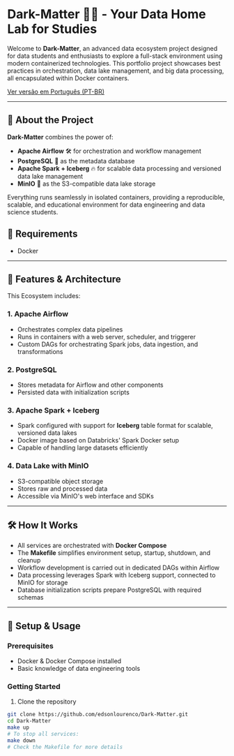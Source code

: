 # Dark-Matter 🚀🌌 - Your Data Home Lab for Studies

Welcome to **Dark-Matter**, an advanced data ecosystem project designed for data students and enthusiasts to explore a full-stack environment using modern containerized technologies. This portfolio project showcases best practices in orchestration, data lake management, and big data processing, all encapsulated within Docker containers.

[Ver versão em Português (PT-BR)](README-ptbr.md)

---

## 🌟 About the Project

**Dark-Matter** combines the power of:

- **Apache Airflow** 🛠️ for orchestration and workflow management
- **PostgreSQL** 🐘 as the metadata database
- **Apache Spark + Iceberg** 🔥 for scalable data processing and versioned data lake management
- **MinIO** 🦁 as the S3-compatible data lake storage

Everything runs seamlessly in isolated containers, providing a reproducible, scalable, and educational environment for data engineering and data science students.

## 📝 Requirements 
- Docker

---

## 🚀 Features & Architecture

This Ecosystem includes:

### 1. **Apache Airflow**
- Orchestrates complex data pipelines
- Runs in containers with a web server, scheduler, and triggerer
- Custom DAGs for orchestrating Spark jobs, data ingestion, and transformations

### 2. **PostgreSQL**
- Stores metadata for Airflow and other components
- Persisted data with initialization scripts

### 3. **Apache Spark + Iceberg**
- Spark configured with support for **Iceberg** table format for scalable, versioned data lakes
- Docker image based on Databricks' Spark Docker setup
- Capable of handling large datasets efficiently

### 4. **Data Lake with MinIO**
- S3-compatible object storage
- Stores raw and processed data
- Accessible via MinIO's web interface and SDKs

---

## 🛠️ How It Works

- All services are orchestrated with **Docker Compose**
- The **Makefile** simplifies environment setup, startup, shutdown, and cleanup
- Workflow development is carried out in dedicated DAGs within Airflow
- Data processing leverages Spark with Iceberg support, connected to MinIO for storage
- Database initialization scripts prepare PostgreSQL with required schemas

---

## 📝 Setup & Usage

### Prerequisites
- Docker & Docker Compose installed
- Basic knowledge of data engineering tools

### Getting Started

1. Clone the repository
```bash
git clone https://github.com/edsonlourenco/Dark-Matter.git
cd Dark-Matter
make up
# To stop all services:
make down
# Check the Makefile for more details
